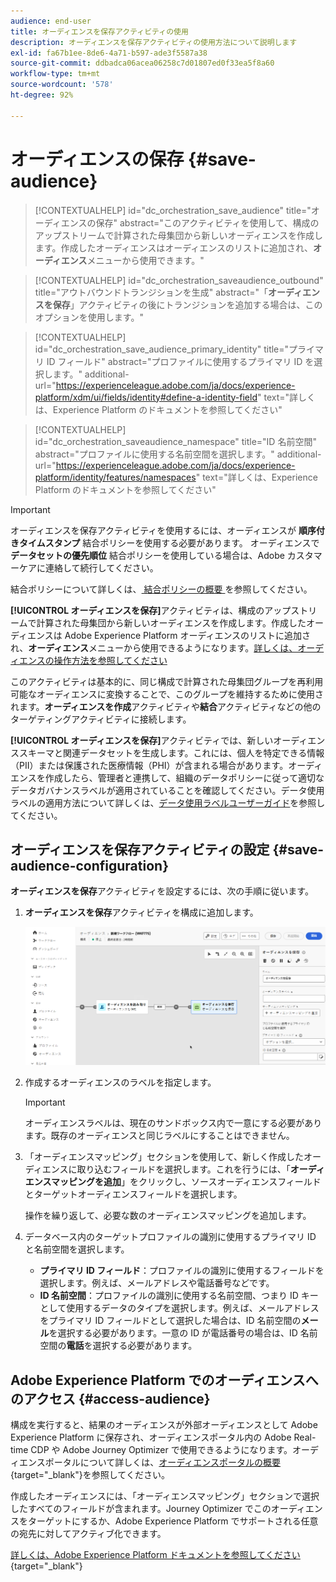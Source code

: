 ```yaml
---
audience: end-user
title: オーディエンスを保存アクティビティの使用
description: オーディエンスを保存アクティビティの使用方法について説明します
exl-id: fa67b1ee-8de6-4a71-b597-ade3f5587a38
source-git-commit: ddbadca06acea06258c7d01807ed0f33ea5f8a60
workflow-type: tm+mt
source-wordcount: '578'
ht-degree: 92%

---
```


# オーディエンスの保存 {#save-audience}

>[!CONTEXTUALHELP]
>id="dc_orchestration_save_audience"
>title="オーディエンスの保存"
>abstract="このアクティビティを使用して、構成のアップストリームで計算された母集団から新しいオーディエンスを作成します。作成したオーディエンスはオーディエンスのリストに追加され、**オーディエンス**&#x200B;メニューから使用できます。"

>[!CONTEXTUALHELP]
>id="dc_orchestration_saveaudience_outbound"
>title="アウトバウンドトランジションを生成"
>abstract="「**オーディエンスを保存**」アクティビティの後にトランジションを追加する場合は、このオプションを使用します。"

>[!CONTEXTUALHELP]
>id="dc_orchestration_save_audience_primary_identity"
>title="プライマリ ID フィールド"
>abstract="プロファイルに使用するプライマリ ID を選択します。"
>additional-url="https://experienceleague.adobe.com/ja/docs/experience-platform/xdm/ui/fields/identity#define-a-identity-field" text="詳しくは、Experience Platform のドキュメントを参照してください"

>[!CONTEXTUALHELP]
>id="dc_orchestration_saveaudience_namespace"
>title="ID 名前空間"
>abstract="プロファイルに使用する名前空間を選択します。"
>additional-url="https://experienceleague.adobe.com/ja/docs/experience-platform/identity/features/namespaces" text="詳しくは、Experience Platform のドキュメントを参照してください"

>[!IMPORTANT]
>
>オーディエンスを保存アクティビティを使用するには、オーディエンスが **順序付きタイムスタンプ** 結合ポリシーを使用する必要があります。 オーディエンスで **データセットの優先順位** 結合ポリシーを使用している場合は、Adobe カスタマーケアに連絡して続行してください。
>
>結合ポリシーについて詳しくは、[ 結合ポリシーの概要 ](https://experienceleague.adobe.com/ja/docs/experience-platform/profile/merge-policies/overview) を参照してください。

**[!UICONTROL オーディエンスを保存]**&#x200B;アクティビティは、構成のアップストリームで計算された母集団から新しいオーディエンスを作成します。作成したオーディエンスは Adobe Experience Platform オーディエンスのリストに追加され、**オーディエンス**&#x200B;メニューから使用できるようになります。[詳しくは、オーディエンスの操作方法を参照してください](../../start/audiences.md)

このアクティビティは基本的に、同じ構成で計算された母集団グループを再利用可能なオーディエンスに変換することで、このグループを維持するために使用されます。**オーディエンスを作成**&#x200B;アクティビティや&#x200B;**結合**&#x200B;アクティビティなどの他のターゲティングアクティビティに接続します。

**[!UICONTROL オーディエンスを保存]**&#x200B;アクティビティでは、新しいオーディエンススキーマと関連データセットを生成します。これには、個人を特定できる情報（PII）または保護された医療情報（PHI）が含まれる場合があります。オーディエンスを作成したら、管理者と連携して、組織のデータポリシーに従って適切なデータガバナンスラベルが適用されていることを確認してください。データ使用ラベルの適用方法について詳しくは、[データ使用ラベルユーザーガイド](https://experienceleague.adobe.com/ja/docs/experience-platform/data-governance/labels/user-guide)を参照してください。

## オーディエンスを保存アクティビティの設定 {#save-audience-configuration}

**オーディエンスを保存**&#x200B;アクティビティを設定するには、次の手順に従います。

1. **オーディエンスを保存**&#x200B;アクティビティを構成に追加します。

   ![](../assets/save-audience.png)

1. 作成するオーディエンスのラベルを指定します。

   >[!IMPORTANT]
   >
   >オーディエンスラベルは、現在のサンドボックス内で一意にする必要があります。既存のオーディエンスと同じラベルにすることはできません。

1. 「オーディエンスマッピング」セクションを使用して、新しく作成したオーディエンスに取り込むフィールドを選択します。これを行うには、「**オーディエンスマッピングを追加**」をクリックし、ソースオーディエンスフィールドとターゲットオーディエンスフィールドを選択します。

   操作を繰り返して、必要な数のオーディエンスマッピングを追加します。

1. データベース内のターゲットプロファイルの識別に使用するプライマリ ID と名前空間を選択します。

   * **プライマリ ID フィールド**：プロファイルの識別に使用するフィールドを選択します。例えば、メールアドレスや電話番号などです。
   * **ID 名前空間**：プロファイルの識別に使用する名前空間、つまり ID キーとして使用するデータのタイプを選択します。例えば、メールアドレスをプライマリ ID フィールドとして選択した場合は、ID 名前空間の&#x200B;**メール**&#x200B;を選択する必要があります。一意の ID が電話番号の場合は、ID 名前空間の&#x200B;**電話**&#x200B;を選択する必要があります。

## Adobe Experience Platform でのオーディエンスへのアクセス {#access-audience}

構成を実行すると、結果のオーディエンスが外部オーディエンスとして Adobe Experience Platform に保存され、オーディエンスポータル内の Adobe Real-time CDP や Adobe Journey Optimizer で使用できるようになります。オーディエンスポータルについて詳しくは、[オーディエンスポータルの概要](https://experienceleague.adobe.com/ja/docs/experience-platform/segmentation/ui/audience-portal){target="_blank"}を参照してください。

作成したオーディエンスには、「オーディエンスマッピング」セクションで選択したすべてのフィールドが含まれます。Journey Optimizer でこのオーディエンスをターゲットにするか、Adobe Experience Platform でサポートされる任意の宛先に対してアクティブ化できます。

[詳しくは、Adobe Experience Platform ドキュメントを参照してください](https://experienceleague.adobe.com/ja/docs/experience-platform/segmentation/ui/audience-portal){target="_blank"}

<!--

## Example{#save-audience-example}

The following example illustrates a simple audience update from targeting. A scheduler is added to run the workflow once a month. A query recovers all the profiles subscribed to the different application services available. The **Save audience** activity updates the audience by deleting profiles that have unsubscribed from the service since the last workflow execution and by adding the newly subscribed profiles.
-->
